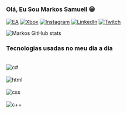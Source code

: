 

### Olá, Eu Sou Markos Samuell 😁

[![EA](https://img.shields.io/badge/ea-%23000000.svg?style=for-the-badge&logo=ea&logoColor=white)](https://www.ea.com/pt-br) 
[![Xbox](https://img.shields.io/badge/xbox-%23107C10.svg?style=for-the-badge&logo=xbox&logoColor=white)](https://www.xbox.com/pt-BR)
[![Instagram](https://img.shields.io/badge/Instagram-%23E4405F.svg?style=for-the-badge&logo=Instagram&logoColor=white)](https://www.instagram.com/_markinh0s__?igsh=MWtrcTM1Y2NrZnA4Zg==)
[![LinkedIn](https://img.shields.io/badge/linkedin-%230077B5.svg?style=for-the-badge&logo=linkedin&logoColor=white)](https://www.linkedin.com/in/markos-samuell-0b7261283/)
[![Twitch](https://img.shields.io/badge/Twitch-%239146FF.svg?style=for-the-badge&logo=Twitch&logoColor=white)](https://www.twitch.tv/markinhoss2000)

![Markos GitHub stats](https://github-readme-stats.vercel.app/api?username=Markinhos007&show_icons=true&theme=tokyonight)

### Tecnologias usadas no meu dia a dia
<div style="display: inline_block"><br/>
<img align= "center" alt="c#"src="https://img.shields.io/badge/C%23-239120?style=for-the-badge&logo=c-sharp&logoColor=white ">
 <div style="display: inline_block"><br/>
<img align= "center" alt="html"src="https://img.shields.io/badge/HTML-239120?style=for-the-badge&logo=html5&logoColor=white">
<div style="display: inline_block"><br/>
<img align= "center" alt="css"src="https://img.shields.io/badge/CSS-239120?&style=for-the-badge&logo=css3&logoColor=white">
<div style="display: inline_block"><br/>
<img align= "center" alt="c++"src="https://img.shields.io/badge/C%2B%2B-00599C?style=for-the-badge&logo=c%2B%2B&logoColor=white">
</div>
